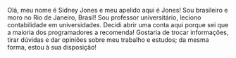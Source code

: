Olá, meu nome é Sidney Jones e meu apelido aqui é Jones! Sou brasileiro e moro no Rio de Janeiro, Brasil! 
Sou professor universitário, leciono contabilidade em universidades.
Decidi abrir uma conta aqui porque sei que a maioria dos programadores a recomenda! 
Gostaria de trocar informações, tirar dúvidas e dar opiniões sobre meu trabalho e estudos; da mesma forma, estou à sua disposição! 
